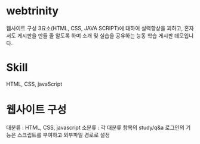 # webtrinity
웹사이트 구성 3요소(HTML, CSS, JAVA SCRIPT)에 대하여 실력향상을 꾀하고, 혼자서도 게시판을 만들 줄 알도록 하며 소개 및 실습을 공유하는 능동 학습 게시판 데모입니다.

# Skill
  HTML, CSS, javaScript

# 웹사이트 구성
  대분류 : HTML, CSS, javascript
  소분류 : 각 대분류 항목의 study/q&a
  로그인의 기능은 스크립트를 부여하고 외부파일 경로로 설정
